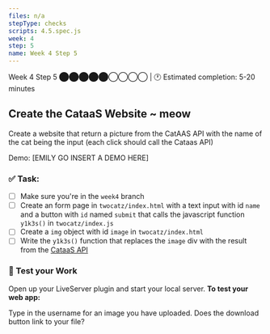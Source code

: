 ```yaml
---
files: n/a
stepType: checks
scripts: 4.5.spec.js
week: 4
step: 5
name: Week 4 Step 5
---
```


Week 4 Step 5 ⬤⬤⬤⬤⬤◯◯◯◯ | 🕐 Estimated completion: 5-20 minutes

## Create the CataaS Website ~ meow

Create a website that return a picture from the CatAAS API with the name of the cat being the input (each click should call the Cataas API)

Demo: [EMILY GO INSERT A DEMO HERE]

### ✅  Task:
- [ ] Make sure you're in the `week4` branch
- [ ] Create an form page in `twocatz/index.html`  with a text input with id `name` and a button with `id` named `submit` that calls the javascript function `y1k3s()` in `twocatz/index.js` 
- [ ] Create a `img` object with id `image` in `twocatz/index.html`
- [ ] Write the `y1k3s()` function that replaces the `image` div with the result from the [CataaS API](http://cataas.com/) 

### 🚧 Test your Work
Open up your LiveServer plugin and start your local server. **To test your web app:**

Type in the username for an image you have uploaded. Does the download button link to your file?
